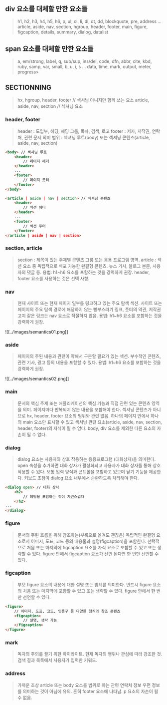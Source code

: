 ## div 요소를 대체할 만한 요소들
>h1, h2, h3, h4, h5, h6, p, ul, ol, li, dl, dt, dd, blockquote, pre, address
>... 
>article, aside, nav, section, hgroup, header, footer, main, figure, figcaption, details, summary, dialog, datalist

## span 요소를 대체할 만한 요소들
>a, em/strong, label, q, sub/sup, ins/del, code, dfn, abbr, cite, kbd, ruby, samp, var, small, b, u, i, s
>...
>data, time, mark, output, meter, progress>

## SECTIONNING
>hx, hgroup, header, footer // 섹셔닝 아니지만 함께 쓰는 요소 
>article, aside, nav, section // 섹셔닝 요소

### header, footer
>header : 도입부, 헤딩, 헤딩 그룹, 목차, 검색, 로고
>footer : 저자, 저작권, 연락처, 관련 문서
>의미 범위 : 섹셔닝 루트(body) 또는 섹셔닝 콘텐츠(article, aside, nav, section)

```html
<body> // 섹셔닝 루트
	<header>
		// 페이지 헤더
	</header>
	...
	<footer>
		// 페이지 풋터
	</footer>
</body>
```

```html
<article | aside | nav | section> // 섹셔닝 콘텐츠
	<header>
		// 섹션 헤더
	</header>
	...
	<footer>
		// 섹션 푸터
	</footer>
</article | aside | nav | section>
```

### section, article
>section : 제목이 있는 주제별 콘텐츠 그룹 또는 응용 프로그램 영역.
>article : 섹션 요소 중 독립적으로 배포 가능한 완결형 콘텐츠. 뉴스 기사, 블로그 본문, 사용자의 댓글 등.
>용법:  h1~h6 요소를 포함하는 것을 강력하게 권장. header, footer 요소를 사용하는 것은 선택 사항.

### nav
>현재 사이트 또는 현재 페이지 일부를 링크하고 있는 주요 탐색 섹션.
>사이트 또는 페이지의 주요 탐색 경로에 해당하지 않는 빵부스러기 링크, 풋터의 약관, 저작권 고지 같은 링크는 nav 요소로 적절하지 않음.
>용법: h1~h6 요소를 포함하는 것을 강력하게 권장.

![[../images/semantics01.png]]

### aside
>페이지의 주된 내용과 관련이 약해서 구분할 필요가 있는 섹션. 
>부수적인 콘텐츠, 관련 기사, 광고 등의 내용을 포함할 수 있다.
>용법: h1~h6 요소를 포함하는 것을 강력하게 권장.

![[../images/semantics02.png]]
### main
>문서의 핵심 주제 또는 애플리케이션의 핵심 기능과 직접 관련 있는 콘텐츠 영역을 의미. 
>페이지마다 반복되지 않는 내용을 포함해야 한다. 
>섹셔닝 콘텐츠가 아니므로 hx, header, footer 요소의 범위와 관련 없음. 
>하나의 페이지 안에서 하나의 main 요소만 표시할 수 있고 섹셔닝 관련 요소(article, aside, nav, section, header, footer)의 자식이 될 수 없다. 
>body, div 요소를 제외한 다른 요소의 자손이 될 수 없다.

### dialog
 >dialog 요소는 사용자와 상호 작용하는 응용프로그램 (대화상자)을 의미한다.
>open 속성을 추가하면 대화 상자가 활성화되고 사용자가 대화 상자를 통해 상호 작용할 수 있다.
>보통 입력 양식과 콘트롤을 포함하고 있으며 닫기 기능을 제공한다.
>키보드 초점이 dialog 요소 내부에서 순환하도록 처리해야 한다.

```html
<dialog open> // 대화 상자
	<h2>
		// 헤딩을 포함하는 것이 자연스럽다
	</h2>
...
</dialog>
```

### figure
>문서의 주된 흐름을 위해 참조하는(부록으로 옮겨도 괜찮은) 독립적인 완결형 요소로서 이미지, 도표, 코드 등의 내용물과 설명(figcaption)을 포함한다.
>선택적으로 처음 또는 마지막에 figcaption 요소를 자식 요소로 포함할 수 있고 또는 생략할 수 있다. figure 안에서 figcaption 요소가 선언 된다면 한 번만 선언할 수 있다.

### figcaption
>부모 figure 요소의 내용에 대한 설명 또는 범례를 의미한다. 
>반드시 figure 요소의 처음 또는 마지막에 포함할 수 있고 또는 생략할 수 있다. 
>figure 안에서 한 번만 선언할 수 있다.

```html
<figure>
	// 이미지, 도표, 코드, 인용구 등 다양한 형식의 참조 콘텐츠
	<figcaption>
		// 설명, 생략 가능
	</figcaption>
</figure>
```

### mark
>독자의 주의를 끌기 위한 하이라이트. 현재 독자의 행위나 관심에 따라 강조한 것. 검색 결과 목록에서 사용자가 입력한 키워드.

### address
>가까운 조상 article 또는 body 요소를 범위로 하는 관련 연락처 정보 우편 정보를 의미하는 것이 아님에 유의. 흔히 footer 요소에 나타남. p 요소의 자손이 될 수 없음.